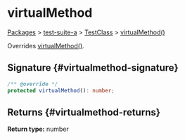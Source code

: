 # virtualMethod

[Packages](/) &gt; [test-suite-a](/test-suite-a/) &gt; [TestClass](/test-suite-a/testclass-class/) &gt; [virtualMethod()](/test-suite-a/testclass-class/virtualmethod-method)

Overrides [virtualMethod()](/test-suite-a/testabstractclass-class/virtualmethod-method).

## Signature {#virtualmethod-signature}

```typescript
/** @override */
protected virtualMethod(): number;
```

## Returns {#virtualmethod-returns}

**Return type:** number
